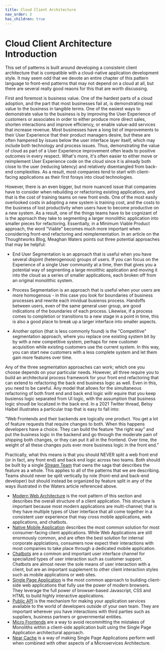 ```yaml
---
title: Cloud Client Architecture
nav_order: 3
has_children: true
---
```

# Cloud Client Architecture Introduction

This set of patterns is built around developing a consistent client architecture that is compatible with a cloud-native application development style.  It may seem odd that we devote an entire chapter of this pattern language to front-end patterns that may not depend on a cloud at all, but there are several really good reaons for this that are worth discussing.

First and foremost is business value.  One of the hardest parts of a cloud adoption, and the part that most businesses fail at, is demonstrating real value to the business in tangible terms.  One of the easiest ways to demonstrate value to the business is by improving the User Experience of customers or associates in order to either produce more direct sales, shorten interactions and improve efficiency, or enable value-add services that increase revenue.  Most businesses have a long list of improvements to their User Experience that their product managers desire, but these are often hampered by issues below the user interface layer itself, which may include both technology and process issues.  Thus, demonstrating the value of cloud as part of a User Experience improvement often leads to positive outcomes in every respect.  What's more, it's often easier to either move or reimplement User Experience code on the cloud since it is already both close to the user (reducing latency) and relatively disentangled from back-end complexities.   As a result, most companies tend to start with client-facing applications as their first forays into cloud technologies.  

However, there is an even bigger, but more nuanced issue that companies have to consider when rebuilding or refactoring existing applications, and that is the cost of training teams on new front ends.  One of the most easily overlooked costs in adopting a new system is training cost, and the costs to the business of lost productivity when users have to become productive on a new system.  As a result, one of the things teams have to be cognizant of is the approach they take to segmenting a larger monolithic application into smaller pieces for refactoring.  Essentially, in a Minimum Viable Product approach, the word "Viable" becomes much more important when considering front-end refactoring and reimplementation.  In an article on the Thoughtworks Blog, Meaghan Waters points out three potential approaches that may be helpful:

* End User Segmentation is an approach that is useful when you have several disjoint (heterogenous) groups of users.  If you can focus on the Experience of a single User community at a time, then that gives you a potential way of segmenting a large mnolithic application and moving it into the cloud as a series of smaller applications, each broken off from an original monolithic system.

* Process Segmentation is an approach that is useful when your users are more homogenous - in this case you look for boundaries of business processes and rewrite each inividual busienss process.  Handoffs between users, even of the same general user group, are good indications of the boundaries of each process.  Likewise, if a process comes to completion or transitions to a new stage in a point in time, this is also a good place to break up a larger interface into smaller aspects.  

* Another option (that is less commonly found) is the "Competitive" segmentation approach, where you replace one existing system bit by by with a new competitive system, perhaps for new customer acquisition while existing customers use the current system.  In this way, you can start new customers with a less complete system and let them gain more features over time.  

Any of the three segmentation approaches can work; which one you choose depends on your particular needs.  However, all three require you to build an architectural process framework for your front end refactoring that can extend to refactoring the back end business logic as well.  Even in this, you need to be careful. Any model that allows for the simultaneous refactoring of both front end and back end logic willr equire that you keep busienss logic separated from UI logic, with the assumption that business logic shoudl be localized in the back end. In a 2021 Twitter thread, Betsy Haibel illustrates a particular trap that is easy to fall into:

“Web Frontends and their backends are logically one product.   You get a lot of feature requests that require changes to both.  When this happens developers have a choice.  They can build the feature “the right way” and put the business logic in the backend and go through the moderate pain of shipping both changes, or they can put it all in the frontend.  Over time, the weight of all these changes puts ever more business logic in the front end.”

Practically, what this means is that you should NEVER split a web front end (or in fact, any front end) and back end logic across two teams.  Both should be built by a single [Stream Team](../Organization-Process/StreamTeam.md) that owns the saga that describes the feature as a whole.  This applies to all of the patterns that we are describing.  Teams should never be split vertically by role (front-end and back-end developer) but should instead be organized by feature split in any of the ways illustrated in the Waters article referenced above.  

+ [Modern Web Architecture](Modern-Web-Architecture.md) is the root pattern of this section and describes the overall structure of a client application.  This structure is important because most modern applications are multi-channel; that is they have multiple types of User interface that all come together in a consistent user experience that may cross mobile applications, web applications, and chatbots. 
+ [Native Mobile Application](Native-Mobile-Application.md) describes the most common solution for most consumer-facing client applications.  While Web Applications are still enormously common, and are often the best solution for internal corporate applciations, consumers now expect their interactions with most companies to take place through a dedicated mobile application. 
+ [Chatbots](Chatbot.md) are a common and important user interface channel for specialized types of user interaction such as customer support.  Chatbots are almost never the sole means of user interaction with a client, but are an important supplement to other client interaction styles such as mobile applications or web sites.
+ [Single Page Application](Single-Page-Application.md) is the most common approach to building client-side web applications that fully use the power of modern browsers.  They leverage the full power of browser-based Javascript, CSS and HTML to build highly interactive applications.
+ [Public API](Public-API.md) is the mechanism for making your application services available to the world of developers outside of your own team.  They are important wherever you have interactions with third parties such as suppliers, business partners or governmental entities.
+ [Micro Frontends](micro-frontends.md) are a  way to avoid recommitting the mistakes of Monoliths within a client-side application built using the Single Page Application architectural approach.
+ [Near Cache](Near-Cache.md) is a way of making Single Page Applications perform well when combined with other aspects of a Microservices Architecture.
